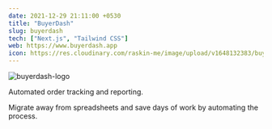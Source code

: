 ```yaml
---
date: 2021-12-29 21:11:00 +0530
title: "BuyerDash"
slug: buyerdash
tech: ["Next.js", "Tailwind CSS"]
web: https://www.buyerdash.app
icon: https://res.cloudinary.com/raskin-me/image/upload/v1648132383/buyerdash/logo1_npzamy.jpg
---
```


![buyerdash-logo](https://res.cloudinary.com/raskin-me/image/upload/v1648142053/buyerdash/screenshots/buyerdash-home_chkosg.png)

Automated order tracking and reporting.

Migrate away from spreadsheets and save days of work by automating the process.
